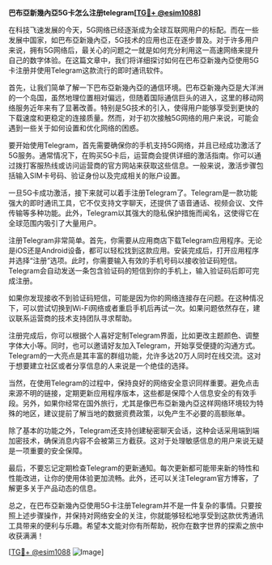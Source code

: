 **巴布亞新幾內亞5G卡怎么注册telegram[[TG💪+ @esim1088](https://t.me/s/esim1088)]**

在科技飞速发展的今天，5G网络已经逐渐成为全球互联网用户的标配。而在一些发展中国家，如巴布亞新幾內亞，5G技术的应用也正在逐步普及。对于许多用户来说，拥有5G网络后，最关心的问题之一就是如何充分利用这一高速网络来提升自己的数字体验。在这篇文章中，我们将详细探讨如何在巴布亞新幾內亞使用5G卡注册并使用Telegram这款流行的即时通讯软件。

首先，让我们简单了解一下巴布亞新幾內亞的通信环境。巴布亞新幾內亞是大洋洲的一个岛国，虽然地理位置相对偏远，但随着国际通信巨头的进入，这里的移动网络服务近年来有了显著改善。特别是5G技术的引入，使得用户能够享受到更快的下载速度和更稳定的连接质量。然而，对于初次接触5G网络的用户来说，可能会遇到一些关于如何设置和优化网络的困惑。

要开始使用Telegram，首先需要确保你的手机支持5G网络，并且已经成功激活了5G服务。通常情况下，在购买5G卡后，运营商会提供详细的激活指南。你可以通过拨打客服热线或访问运营商的官方网站来获取这些信息。一般来说，激活步骤包括输入SIM卡号码、验证身份以及完成相关的账户设置。

一旦5G卡成功激活，接下来就可以着手注册Telegram了。Telegram是一款功能强大的即时通讯工具，它不仅支持文字聊天，还提供了语音通话、视频会议、文件传输等多种功能。此外，Telegram以其强大的隐私保护措施而闻名，这使得它在全球范围内吸引了大量用户。

注册Telegram非常简单。首先，你需要从应用商店下载Telegram应用程序。无论是iOS还是Android设备，都可以轻松找到这款应用。安装完成后，打开应用程序并选择“注册”选项。此时，你需要输入有效的手机号码以接收验证码短信。Telegram会自动发送一条包含验证码的短信到你的手机上，输入验证码后即可完成注册。

如果你发现接收不到验证码短信，可能是因为你的网络连接存在问题。在这种情况下，可以尝试切换到Wi-Fi网络或者重启手机后再试一次。如果问题依然存在，建议联系运营商的技术支持团队寻求帮助。

注册完成后，你可以根据个人喜好定制Telegram界面，比如更改主题颜色、调整字体大小等。同时，也可以邀请好友加入Telegram，开始享受便捷的沟通方式。Telegram的一大亮点是其丰富的群组功能，允许多达20万人同时在线交流。这对于想要建立社区或者分享信息的人来说是一个绝佳的选择。

当然，在使用Telegram的过程中，保持良好的网络安全意识同样重要。避免点击来源不明的链接，定期更新应用程序版本，这些都是保障个人信息安全的有效手段。另外，如果你经常在国外旅行，尤其是像巴布亞新幾內亞这样网络环境较为特殊的地区，建议提前了解当地的数据资费政策，以免产生不必要的高额账单。

除了基本的功能之外，Telegram还支持创建秘密聊天会话，这种会话采用端到端加密技术，确保消息内容不会被第三方截获。这对于处理敏感信息的用户来说无疑是一项重要的安全保障。

最后，不要忘记定期检查Telegram的更新通知。每次更新都可能带来新的特性和性能改进，让你的使用体验更加流畅。此外，还可以关注Telegram官方博客，了解更多关于产品动态的信息。

总之，在巴布亞新幾內亞使用5G卡注册Telegram并不是一件复杂的事情。只要按照上述步骤操作，并保持对网络安全的关注，你就能够轻松地享受到这款优秀通讯工具带来的便利与乐趣。希望本文能对你有所帮助，祝你在数字世界的探索之旅中收获满满！

[[TG💪+ @esim1088](https://t.me/s/esim1088) ![Image](https://i.postimg.cc/4NQfJmqS/Snipaste-2025-05-13-00-14-12.png)]